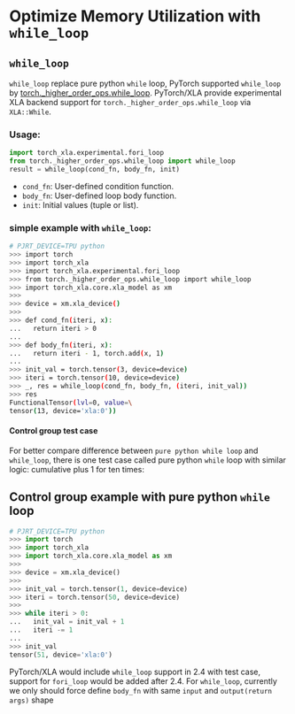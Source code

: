 # Optimize Memory Utilization with `while_loop`

## `while_loop`

`while_loop` replace pure python `while` loop, PyTorch supported `while_loop` by
[torch.\_higher_order_ops.while_loop](https://github.com/pytorch/pytorch/blob/62311257adb902d6a4ea98809c88895af1dbbf2b/torch/_higher_order_ops/while_loop.py#L66).
PyTorch/XLA provide experimental XLA backend support for
`torch._higher_order_ops.while_loop` via `XLA::While`.

### Usage:

```python
import torch_xla.experimental.fori_loop
from torch._higher_order_ops.while_loop import while_loop
result = while_loop(cond_fn, body_fn, init)
```

- `cond_fn`: User-defined condition function.
- `body_fn`: User-defined loop body function.
- `init`: Initial values (tuple or list).

### simple example with `while_loop`:

```bash
# PJRT_DEVICE=TPU python
>>> import torch
>>> import torch_xla
>>> import torch_xla.experimental.fori_loop
>>> from torch._higher_order_ops.while_loop import while_loop
>>> import torch_xla.core.xla_model as xm
>>>
>>> device = xm.xla_device()
>>>
>>> def cond_fn(iteri, x):
...   return iteri > 0
...
>>> def body_fn(iteri, x):
...   return iteri - 1, torch.add(x, 1)
...
>>> init_val = torch.tensor(3, device=device)
>>> iteri = torch.tensor(10, device=device)
>>> _, res = while_loop(cond_fn, body_fn, (iteri, init_val))
>>> res
FunctionalTensor(lvl=0, value=\
tensor(13, device='xla:0'))
```

#### Control group test case

For better compare difference between `pure python while loop` and `while_loop`,
there is one test case called pure python `while` loop with similar logic:
cumulative plus 1 for ten times:

## Control group example with pure python `while` loop

```python
# PJRT_DEVICE=TPU python
>>> import torch
>>> import torch_xla
>>> import torch_xla.core.xla_model as xm
>>>
>>> device = xm.xla_device()
>>>
>>> init_val = torch.tensor(1, device=device)
>>> iteri = torch.tensor(50, device=device)
>>>
>>> while iteri > 0:
...   init_val = init_val + 1
...   iteri -= 1
...
>>> init_val
tensor(51, device='xla:0')
```

PyTorch/XLA would include `while_loop` support in 2.4 with test case, support
for `fori_loop` would be added after 2.4. For `while_loop`, currently we only
should force define `body_fn` with same `input` and `output(return args)` shape
